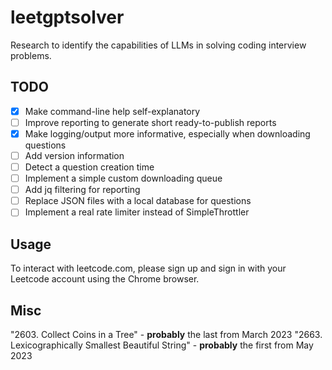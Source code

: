 # leetgptsolver

Research to identify the capabilities of LLMs in solving coding interview problems.

## TODO

- [x] Make command-line help self-explanatory
- [ ] Improve reporting to generate short ready-to-publish reports
- [x] Make logging/output more informative, especially when downloading questions
- [ ] Add version information
- [ ] Detect a question creation time
- [ ] Implement a simple custom downloading queue
- [ ] Add jq filtering for reporting
- [ ] Replace JSON files with a local database for questions
- [ ] Implement a real rate limiter instead of SimpleThrottler

## Usage

To interact with leetcode.com, please sign up and sign in with your Leetcode account using the Chrome browser.

## Misc

"2603. Collect Coins in a Tree" - **probably** the last from March 2023
"2663. Lexicographically Smallest Beautiful String" - **probably** the first from May 2023
